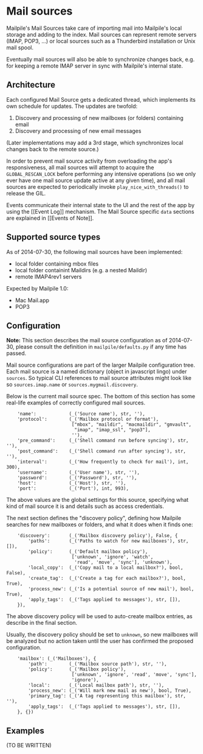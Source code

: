 # Mail sources

Mailpile's Mail Sources take care of importing mail into Mailpile's local storage and adding to the index. Mail sources can represent remote servers (IMAP, POP3, ...) or local sources such as a Thunderbird installation or Unix mail spool.

Eventually mail sources will also be able to synchronize changes back, e.g. for keeping a remote IMAP server in sync with Mailpile's internal state.


## Architecture

Each configured Mail Source gets a dedicated thread, which implements its own schedule for updates. The updates are twofold:

1. Discovery and processing of new mailboxes (or folders) containing email
2. Discovery and processing of new email messages

(Later implementations may add a 3rd stage, which synchronizes local changes back to the remote source.)

In order to prevent mail source activity from overloading the app's responsiveness, all mail sources will attempt to acquire the `GLOBAL_RESCAN_LOCK` before performing any intensive operations (so we only ever have one mail source update active at any given time), and all mail sources are expected to periodically invoke `play_nice_with_threads()` to release the GIL.

Events communicate their internal state to the UI and the rest of the app by using the [[Event Log]] mechanism. The Mail Source specific `data` sections are explained in [[Events of Note]].


## Supported source types

As of 2014-07-30, the following mail sources have been implemented:

* local folder containing mbox files
* local folder containint Maildirs (e.g. a nested Maildir)
* remote IMAP4rev1 servers

Expected by Mailpile 1.0:

* Mac Mail.app
* POP3


## Configuration

**Note:** This section describes the mail source configuration as of 2014-07-30, please consult the definition in `mailpile/defaults.py` if any time has passed.

Mail source configurations are part of the larger Mailpile configuration tree.  Each mail source is a named dictionary (object in javascript lingo) under `sources`.  So typical CLI references to mail source attributes might look like so `sources.imap.name` or `sources.mygmail.discovery`.

Below is the current mail source spec. The bottom of this section has some real-life examples of correctly configured mail sources.

        'name':            (_('Source name'), str, ''),
        'protocol':        (_('Mailbox protocol or format'),
                            ["mbox", "maildir", "macmaildir", "gmvault",
                             "imap", "imap_ssl", "pop3"],
                            ''),
        'pre_command':     (_('Shell command run before syncing'), str, ''),
        'post_command':    (_('Shell command run after syncing'), str, ''),
        'interval':        (_('How frequently to check for mail'), int, 300),
        'username':        (_('User name'), str, ''),
        'password':        (_('Password'), str, ''),
        'host':            (_('Host'), str, ''),
        'port':            (_('Port'), int, 993),

The above values are the global settings for this source, specifying what kind of mail source it is and details such as access credentials.

The next section defines the "discovery policy", defining how Mailpile searches for new mailboxes or folders, and what it does when it finds one:

        'discovery':       (_('Mailbox discovery policy'), False, {
            'paths':       (_('Paths to watch for new mailboxes'), str, []),
            'policy':      (_('Default mailbox policy'),
                            ['unknown', 'ignore', 'watch',
                             'read', 'move', 'sync'], 'unknown'),
            'local_copy':  (_('Copy mail to a local mailbox?'), bool, False),
            'create_tag':  (_('Create a tag for each mailbox?'), bool, True),
            'process_new': (_('Is a potential source of new mail'), bool, True),
            'apply_tags':  (_('Tags applied to messages'), str, []),
        }),

The above discovery policy will be used to auto-create mailbox entries, as describe in the final section.

Usually, the discovery policy should be set to `unknown`, so new mailboxes will be analyzed but no action taken until the user has confirmed the proposed configuration.

        'mailbox': (_('Mailboxes'), {
            'path':        (_('Mailbox source path'), str, ''),
            'policy':      (_('Mailbox policy'),
                            ['unknown', 'ignore', 'read', 'move', 'sync'],
                            'ignore'),
            'local':       (_('Local mailbox path'), str, ''),
            'process_new': (_('Will mark new mail as new'), bool, True),
            'primary_tag': (_('A tag representing this mailbox'), str, ''),
            'apply_tags':  (_('Tags applied to messages'), str, []),
        }, {})


## Examples

(TO BE WRITTEN)
